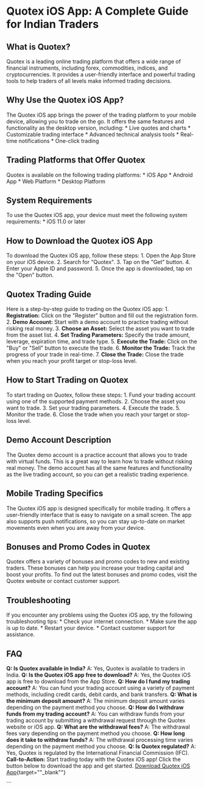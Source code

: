 # Quotex iOS App: A Complete Guide for Indian Traders

## What is Quotex?

Quotex is a leading online trading platform that offers a wide range of
financial instruments, including forex, commodities, indices, and
cryptocurrencies. It provides a user-friendly interface and powerful
trading tools to help traders of all levels make informed trading
decisions.

## Why Use the Quotex iOS App?

The Quotex iOS app brings the power of the trading platform to your
mobile device, allowing you to trade on the go. It offers the same
features and functionality as the desktop version, including: \* Live
quotes and charts \* Customizable trading interface \* Advanced
technical analysis tools \* Real-time notifications \* One-click trading

## Trading Platforms that Offer Quotex

Quotex is available on the following trading platforms: \* iOS App \*
Android App \* Web Platform \* Desktop Platform

## System Requirements

To use the Quotex iOS app, your device must meet the following system
requirements: \* iOS 11.0 or later

## How to Download the Quotex iOS App

To download the Quotex iOS app, follow these steps: 1. Open the App
Store on your iOS device. 2. Search for "Quotex". 3. Tap on the
"Get" button. 4. Enter your Apple ID and password. 5. Once the app
is downloaded, tap on the "Open" button.

## Quotex Trading Guide

Here is a step-by-step guide to trading on the Quotex iOS app: 1.
**Registration:** Click on the "Register" button and fill out the
registration form. 2. **Demo Account:** Start with a demo account to
practice trading without risking real money. 3. **Choose an Asset:**
Select the asset you want to trade from the asset list. 4. **Set Trading
Parameters:** Specify the trade amount, leverage, expiration time, and
trade type. 5. **Execute the Trade:** Click on the "Buy" or
"Sell" button to execute the trade. 6. **Monitor the Trade:**
Track the progress of your trade in real-time. 7. **Close the Trade:**
Close the trade when you reach your profit target or stop-loss level.

## How to Start Trading on Quotex

To start trading on Quotex, follow these steps: 1. Fund your trading
account using one of the supported payment methods. 2. Choose the asset
you want to trade. 3. Set your trading parameters. 4. Execute the trade.
5. Monitor the trade. 6. Close the trade when you reach your target or
stop-loss level.

## Demo Account Description

The Quotex demo account is a practice account that allows you to trade
with virtual funds. This is a great way to learn how to trade without
risking real money. The demo account has all the same features and
functionality as the live trading account, so you can get a realistic
trading experience.

## Mobile Trading Specifics

The Quotex iOS app is designed specifically for mobile trading. It
offers a user-friendly interface that is easy to navigate on a small
screen. The app also supports push notifications, so you can stay
up-to-date on market movements even when you are away from your device.

## Bonuses and Promo Codes in Quotex

Quotex offers a variety of bonuses and promo codes to new and existing
traders. These bonuses can help you increase your trading capital and
boost your profits. To find out the latest bonuses and promo codes,
visit the Quotex website or contact customer support.

## Troubleshooting

If you encounter any problems using the Quotex iOS app, try the
following troubleshooting tips: \* Check your internet connection. \*
Make sure the app is up to date. \* Restart your device. \* Contact
customer support for assistance.

## FAQ

**Q: Is Quotex available in India?** A: Yes, Quotex is available to
traders in India. **Q: Is the Quotex iOS app free to download?** A: Yes,
the Quotex iOS app is free to download from the App Store. **Q: How do I
fund my trading account?** A: You can fund your trading account using a
variety of payment methods, including credit cards, debit cards, and
bank transfers. **Q: What is the minimum deposit amount?** A: The
minimum deposit amount varies depending on the payment method you
choose. **Q: How do I withdraw funds from my trading account?** A: You
can withdraw funds from your trading account by submitting a withdrawal
request through the Quotex website or iOS app. **Q: What are the
withdrawal fees?** A: The withdrawal fees vary depending on the payment
method you choose. **Q: How long does it take to withdraw funds?** A:
The withdrawal processing time varies depending on the payment method
you choose. **Q: Is Quotex regulated?** A: Yes, Quotex is regulated by
the International Financial Commission (IFC). **Call-to-Action:** Start
trading today with the Quotex iOS app! Click the button below to
download the app and get started. [Download Quotex iOS
App](\%22https://traff.sbs/quotexonelink\%22){target=""_blank""}

\`\`\`

